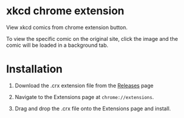 xkcd chrome extension
=====================

View xkcd comics from chrome extension button.

To view the specific comic on the original site, click the image and the comic will be loaded in a background tab.

Installation
====
1) Download the .crx extension file from the [Releases](https://github.com/andytuwm/xkcd-chrome-extension/releases) page

2) Navigate to the Extensions page at `chrome://extensions`.

3) Drag and drop the .crx file onto the Extensions page and install.